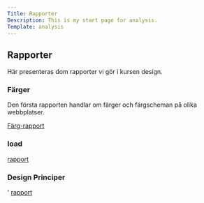 ```yaml
---
Title: Rapporter
Description: This is my start page for analysis.
Template: analysis
---
```

<div class="header-analysis">
    <h2>Rapporter</h2>
    <p>
    Här presenteras dom rapporter vi gör i kursen design. 
    </p>
</div>
<div class="top">
    <h3>Färger</h3>
    <p>Den första rapporten handlar om färger och färgscheman på olika webbplatser.
    </p>
    <a href="analysis/01_colors">Färg-rapport</a>
</div>
<div class="mid">
    <h3>load</h3>
    <a href="analysis/02_load">rapport</a>
</div>
<div class="bottom">
    <h3>Design Principer</h3>'
    <a href="analysis/03_design_principles">rapport</a>
<div>




<!--
<div class="head">
    <h2>ANALYSIS</h2>
    <P>Här presenteras mina olika analyser för denna kurs
</div>
<div class="analysis-box">
    <a href="analysis/01_colors">color</a>
</div>
<div class="analysis-box">
    <a href="analysis/02_load">load</a>
</div>
<div class="analysis-box">
    <a href="analysis/03_design_principles">design principles</a>
</div>
-->